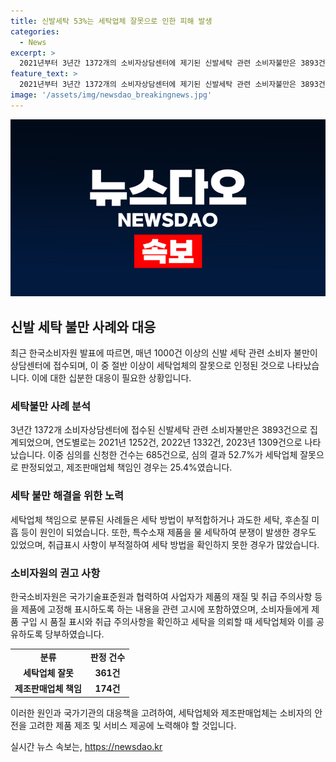 ```yaml
---
title: 신발세탁 53%는 세탁업체 잘못으로 인한 피해 발생
categories:
  - News
excerpt: >
  2021년부터 3년간 1372개의 소비자상담센터에 제기된 신발세탁 관련 소비자불만은 3893건으로, 연도별로 증가 추세를 보였다. 특히 신발제품심의위원회에 심의를 신청한 685건 중 52.7%가 세탁업체의 잘못으로 판정되었으며, 특수소재 제품의 물 세탁으로 인한 분쟁도 발생했다. 이에 소비자원은 사업자에게 제품의 재질과 취급 주의사항을 고정하여 표시하도록 권고했으며, 소비자에게도 품질표시와 취급 주의사항 확인을 당부했다.
feature_text: >
  2021년부터 3년간 1372개의 소비자상담센터에 제기된 신발세탁 관련 소비자불만은 3893건으로, 연도별로 증가 추세를 보였다. 특히 신발제품심의위원회에 심의를 신청한 685건 중 52.7%가 세탁업체의 잘못으로 판정되었으며, 특수소재 제품의 물 세탁으로 인한 분쟁도 발생했다. 이에 소비자원은 사업자에게 제품의 재질과 취급 주의사항을 고정하여 표시하도록 권고했으며, 소비자에게도 품질표시와 취급 주의사항 확인을 당부했다.
image: '/assets/img/newsdao_breakingnews.jpg'
---
```


<p><img src="/assets/img/newsdao_breakingnews.jpg" alt="bookingtag 속보" /></p>

<h2 data-ke-size="size26">신발 세탁 불만 사례와 대응</h2>

<p data-ke-size="size16">최근 한국소비자원 발표에 따르면, 매년 1000건 이상의 신발 세탁 관련 소비자 불만이 상담센터에 접수되며, 이 중 절반 이상이 세탁업체의 잘못으로 인정된 것으로 나타났습니다. 이에 대한 십분한 대응이 필요한 상황입니다.</p>

<h3>세탁불만 사례 분석</h3>

<p data-ke-size="size16">3년간 1372개 소비자상담센터에 접수된 신발세탁 관련 소비자불만은 3893건으로 집계되었으며, 연도별로는 2021년 1252건, 2022년 1332건, 2023년 1309건으로 나타났습니다. 이중 심의를 신청한 건수는 685건으로, 심의 결과 52.7%가 세탁업체 잘못으로 판정되었고, 제조판매업체 책임인 경우는 25.4%였습니다.</p>

<h3>세탁 불만 해결을 위한 노력</h3>

<p data-ke-size="size16">세탁업체 책임으로 분류된 사례들은 세탁 방법이 부적합하거나 과도한 세탁, 후손질 미흡 등이 원인이 되었습니다. 또한, 특수소재 제품을 물 세탁하여 분쟁이 발생한 경우도 있었으며, 취급표시 사항이 부적절하여 세탁 방법을 확인하지 못한 경우가 많았습니다.</p>

<h3>소비자원의 권고 사항</h3>

<p data-ke-size="size16">한국소비자원은 국가기술표준원과 협력하여 사업자가 제품의 재질 및 취급 주의사항 등을 제품에 고정해 표시하도록 하는 내용을 관련 고시에 포함하였으며, 소비자들에게 제품 구입 시 품질 표시와 취급 주의사항을 확인하고 세탁을 의뢰할 때 세탁업체와 이를 공유하도록 당부하였습니다.</p>

<table>
    <tbody>
        <tr>
            <td style="text-align: center; height: 17px;"><b>분류</b></td>
            <td style="text-align: center; height: 17px;"><b>판정 건수</b></td>
        </tr>
        <tr>
            <td style="text-align: center; height: 17px;"><b>세탁업체 잘못</b></td>
            <td style="text-align: center; height: 17px;"><b>361건</b></td>
        </tr>
        <tr>
            <td style="text-align: center; height: 17px;"><b>제조판매업체 책임</b></td>
            <td style="text-align: center; height: 17px;"><b>174건</b></td>
        </tr>
    </tbody>
</table>

<p data-ke-size="size16">이러한 원인과 국가기관의 대응책을 고려하여, 세탁업체와 제조판매업체는 소비자의 안전을 고려한 제품 제조 및 서비스 제공에 노력해야 할 것입니다.</p>
실시간 뉴스 속보는, <a href="https://newsdao.kr" rel="dofollow">https://newsdao.kr</a>


